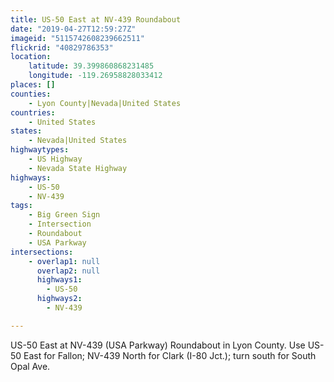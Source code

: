 ```yaml
---
title: US-50 East at NV-439 Roundabout
date: "2019-04-27T12:59:27Z"
imageid: "5115742608239662511"
flickrid: "40829786353"
location:
    latitude: 39.399860868231485
    longitude: -119.26958828033412
places: []
counties:
    - Lyon County|Nevada|United States
countries:
    - United States
states:
    - Nevada|United States
highwaytypes:
    - US Highway
    - Nevada State Highway
highways:
    - US-50
    - NV-439
tags:
    - Big Green Sign
    - Intersection
    - Roundabout
    - USA Parkway
intersections:
    - overlap1: null
      overlap2: null
      highways1:
        - US-50
      highways2:
        - NV-439

---
```

US-50 East at NV-439 (USA Parkway) Roundabout in Lyon County.  Use US-50 East for Fallon; NV-439 North for Clark (I-80 Jct.); turn south for South Opal Ave.